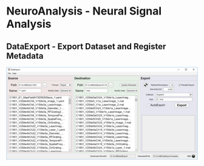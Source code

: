 # NeuroAnalysis - Neural Signal Analysis

## DataExport - Export Dataset and Register Metadata

![DataExport](./DataExport/DataExportCapture.PNG)
